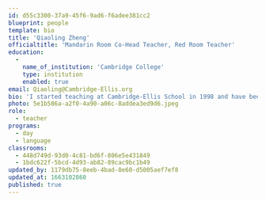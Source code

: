 ```yaml
---
id: d55c3300-37a9-45f6-9ad6-f6adee381cc2
blueprint: people
template: bio
title: 'Qiaoling Zheng'
officialtitle: 'Mandarin Room Co-Head Teacher, Red Room Teacher'
education:
  -
    name_of_institution: 'Cambridge College'
    type: institution
    enabled: true
email: Qiaoling@Cambridge-Ellis.org
bio: 'I started teaching at Cambridge-Ellis School in 1998 and have been the Head Teacher in the Mandarin class since 2008. Throughout the decades of my teaching experiences, I have learned the true joy of teaching is growing together with the children.'
photo: 5e1b586a-a2f0-4a90-a06c-8addea3ed9d6.jpeg
role:
  - teacher
programs:
  - day
  - language
classrooms:
  - 448d749d-93d0-4c81-bd6f-806e5e431849
  - 1bdc622f-5bcd-4d93-ab82-89cac9bc1b49
updated_by: 1179db75-8eeb-4bad-8e60-d5005aef7ef8
updated_at: 1663102860
published: true
---
```

